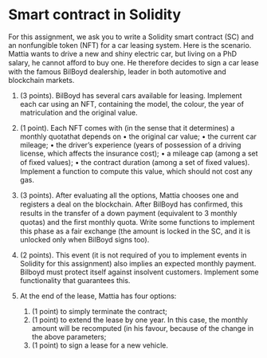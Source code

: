 # Smart contract in Solidity

For this assignment, we ask you to write a Solidity smart contract (SC) and an nonfungible token (NFT) for a car leasing system. Here is the scenario.
Mattia wants to drive a new and shiny electric car, but living on a PhD salary, he cannot aﬀord to buy one. He therefore decides to sign a car lease with the famous BilBoyd dealership, leader in both automotive and blockchain markets.

1. (3 points). BilBoyd has several cars available for leasing. Implement each car using an NFT, containing the model, the colour, the year of matriculation and the original value.

2. (1 point). Each NFT comes with (in the sense that it determines) a monthly quotathat depends on
• the original car value;
• the current car mileage;
• the driver’s experience (years of possession of a driving license, which affects the insurance cost);
• a mileage cap (among a set of ﬁxed values);
• the contract duration (among a set of ﬁxed values).
Implement a function to compute this value, which should not cost any gas.

3. (3 points). After evaluating all the options, Mattia chooses one and registers a deal on the blockchain. After BilBoyd has conﬁrmed, this results in the transfer of a down payment (equivalent to 3 monthly quotas) and the ﬁrst monthly quota. Write some functions to implement this phase as a fair exchange (the amount is locked in the SC, and it is unlocked only when BilBoyd signs too).

4. (2 points). This event (it is not required of you to implement events in Solidity for this assignment) also implies an expected monthly payment. Bilboyd must protect itself against insolvent customers. Implement some functionality that guarantees this.

5. At the end of the lease, Mattia has four options:
    1. (1 point) to simply terminate the contract;
    2. (1 point) to extend the lease by one year. In this case, the monthly amount will be recomputed (in his favour, because of the change in the above parameters;
    3. (1 point) to sign a lease for a new vehicle.

